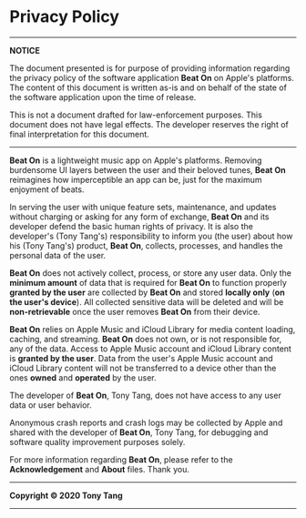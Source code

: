 # Privacy Policy

---
**NOTICE**

The document presented is for purpose of providing information regarding the privacy policy of the software application **Beat On** on Apple's platforms. The content of this document is written as-is and on behalf of the state of the software application upon the time of release.

This is not a document drafted for law-enforcement purposes. This document does not have legal effects. The developer reserves the right of final interpretation for this document.

---

**Beat On** is a lightweight music app on Apple's platforms. Removing burdensome UI layers between the user and their beloved tunes, **Beat On** reimagines how imperceptible an app can be, just for the maximum enjoyment of beats.

In serving the user with unique feature sets, maintenance, and updates without charging or asking for any form of exchange, **Beat On** and its developer defend the basic human rights of privacy. It is also the developer's (Tony Tang's) responsibility to inform you (the user) about how his (Tony Tang's) product, **Beat On**, collects, processes, and handles the personal data of the user.

**Beat On** does not actively collect, process, or store any user data. Only the **minimum amount** of data that is required for **Beat On** to function properly **granted by the user** are collected by **Beat On**  and stored **locally only** (**on the user's device**). All collected sensitive data will be deleted and will be **non-retrievable** once the user removes **Beat On**  from their device.

**Beat On** relies on Apple Music and iCloud Library for media content loading, caching, and streaming. **Beat On** does not own, or is not responsible for, any of the data. Access to Apple Music account and iCloud Library content is **granted by the user**. Data from the user's Apple Music account and iCloud Library content will not be transferred to a device other than the ones **owned** and **operated** by the user.

The developer of **Beat On**, Tony Tang, does not have access to any user data or user behavior.

Anonymous crash reports and crash logs may be collected by Apple and shared with the developer of **Beat On**, Tony Tang, for debugging and software quality improvement purposes solely.

For more information regarding **Beat On**, please refer to the **Acknowledgement** and **About** files. Thank you.


---

**Copyright © 2020 Tony Tang**

---

